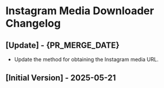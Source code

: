 # Instagram Media Downloader Changelog

## [Update] - {PR_MERGE_DATE}

- Update the method for obtaining the Instagram media URL.

## [Initial Version] - 2025-05-21